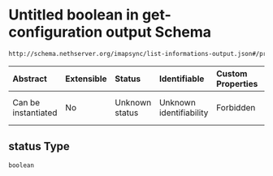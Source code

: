 # Untitled boolean in get-configuration output Schema

```txt
http://schema.nethserver.org/imapsync/list-informations-output.json#/properties/status
```



| Abstract            | Extensible | Status         | Identifiable            | Custom Properties | Additional Properties | Access Restrictions | Defined In                                                                                       |
| :------------------ | :--------- | :------------- | :---------------------- | :---------------- | :-------------------- | :------------------ | :----------------------------------------------------------------------------------------------- |
| Can be instantiated | No         | Unknown status | Unknown identifiability | Forbidden         | Allowed               | none                | [list-informations-output.json\*](imapsync/list-informations-output.json "open original schema") |

## status Type

`boolean`
